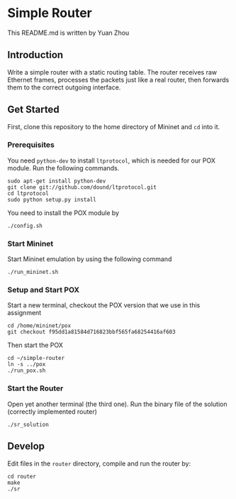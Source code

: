 # Simple Router
This README.md is written by Yuan Zhou
## Introduction
Write a simple router with a static routing table. The router receives raw Ethernet frames, processes the packets just like a real router, then forwards them to the correct outgoing interface.
## Get Started
First, clone this repository to the home directory of Mininet and `cd` into it.
### Prerequisites
You need `python-dev` to install `ltprotocol`, which is needed for our POX module. Run the following commands.
```
sudo apt-get install python-dev
git clone git://github.com/dound/ltprotocol.git
cd ltprotocol
sudo python setup.py install
```
You need to install the POX module by
```
./config.sh
```
### Start Mininet
Start Mininet emulation by using the following command
```
./run_mininet.sh
```
### Setup and Start POX
Start a new terminal, checkout the POX version that we use in this assignment
```
cd /home/mininet/pox
git checkout f95dd1a81584d716823bbf565fa68254416af603
```
Then start the POX
```
cd ~/simple-router
ln -s ../pox
./run_pox.sh
```
### Start the Router
Open yet another terminal (the third one). Run the binary file of the solution (correctly implemented router)
```
./sr_solution
```
## Develop
Edit files in the `router` directory, compile and run the router by:
```
cd router
make
./sr
```
